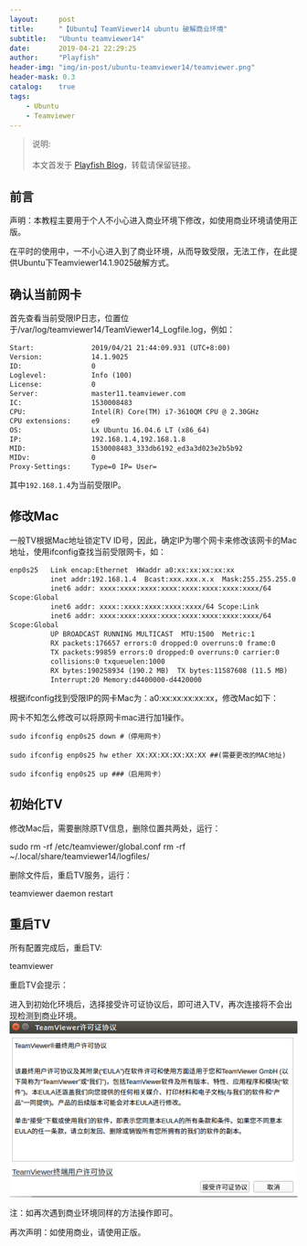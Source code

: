 ```yaml
---
layout:     post
title:      "【Ubuntu】TeamViewer14 ubuntu 破解商业环境"
subtitle:   "Ubuntu teamviewer14"
date:       2019-04-21 22:29:25
author:     "Playfish"
header-img: "img/in-post/ubuntu-teamviewer14/teamviewer.png"
header-mask: 0.3
catalog:    true
tags:
    - Ubuntu
    - Teamviewer
---
```



> 说明:<br><br>
> 本文首发于 [Playfish Blog](http://carlzhang.club/2019/04/21/2019-04-21-Teamviewer14-ubuntu-bus/)，转载请保留链接。

## 前言
声明：本教程主要用于个人不小心进入商业环境下修改，如使用商业环境请使用正版。

在平时的使用中，一不小心进入到了商业环境，从而导致受限，无法工作，在此提供Ubuntu下Teamviewer14.1.9025破解方式。
## 确认当前网卡

首先查看当前受限IP日志，位置位于/var/log/teamviewer14/TeamViewer14_Logfile.log，例如：

```
Start:              2019/04/21 21:44:09.931 (UTC+8:00)
Version:            14.1.9025 
ID:                 0
Loglevel:           Info (100)
License:            0
Server:             master11.teamviewer.com
IC:                 1530008483
CPU:                Intel(R) Core(TM) i7-3610QM CPU @ 2.30GHz
CPU extensions:     e9
OS:                 Lx Ubuntu 16.04.6 LT (x86_64)
IP:                 192.168.1.4,192.168.1.8
MID:                1530008483_333db6192_ed3a3d023e2b5b92
MIDv:               0
Proxy-Settings:     Type=0 IP= User=
```

其中```192.168.1.4```为当前受限IP。
## 修改Mac

一般TV根据Mac地址锁定TV  ID号，因此，确定IP为哪个网卡来修改该网卡的Mac地址，使用ifconfig查找当前受限网卡，如：
```
enp0s25   Link encap:Ethernet  HWaddr a0:xx:xx:xx:xx:xx  
          inet addr:192.168.1.4  Bcast:xxx.xxx.x.x  Mask:255.255.255.0
          inet6 addr: xxxx:xxxx:xxxx:xxxx:xxxx:xxxx:xxxx:xxxx/64 Scope:Global
          inet6 addr: xxxx::xxxx:xxxx:xxxx:xxxx/64 Scope:Link
          inet6 addr: xxxx:xxxx:xxxx:xxxx:xxxx:xxxx:xxxx:xxxx/64 Scope:Global
          UP BROADCAST RUNNING MULTICAST  MTU:1500  Metric:1
          RX packets:176657 errors:0 dropped:0 overruns:0 frame:0
          TX packets:99859 errors:0 dropped:0 overruns:0 carrier:0
          collisions:0 txqueuelen:1000 
          RX bytes:190258934 (190.2 MB)  TX bytes:11587608 (11.5 MB)
          Interrupt:20 Memory:d4400000-d4420000 
```

根据ifconfig找到受限IP的网卡Mac为：a0:xx:xx:xx:xx:xx，修改Mac如下：

网卡不知怎么修改可以将原网卡mac进行加1操作。
```
sudo ifconfig enp0s25 down #（停用网卡）

sudo ifconfig enp0s25 hw ether XX:XX:XX:XX:XX:XX ##(需要更改的MAC地址)

sudo ifconfig enp0s25 up ###（启用网卡）
```
## 初始化TV

修改Mac后，需要删除原TV信息，删除位置共两处，运行：

sudo  rm  -rf /etc/teamviewer/global.conf
rm -rf ~/.local/share/teamviewer14/logfiles/

删除文件后，重启TV服务，运行：

teamviewer daemon restart

## 重启TV

所有配置完成后，重启TV:

teamviewer

重启TV会提示：

进入到初始化环境后，选择接受许可证协议后，即可进入TV，再次连接将不会出现检测到商业环境。
![](/img/in-post/ubuntu-teamviewer14/teamviewer.png)

注：如再次遇到商业环境同样的方法操作即可。

再次声明：如使用商业，请使用正版。
